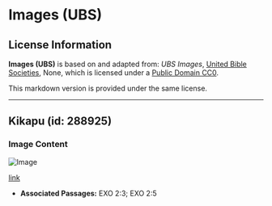 # Images (UBS)

## License Information

**Images (UBS)** is based on and adapted from: _UBS Images_, [United Bible Societies](https://unitedbiblesocieties.org/), None, which is licensed under a [Public Domain CC0](https://creativecommons.org/public-domain/cc0/).

This markdown version is provided under the same license.



--------------------------------

## Kikapu (id: 288925)

### Image Content

![Image](https://cdn.aquifer.bible/aquifer-content/resources/Media/WEB-0518_basket.jpg)

[link](https://cdn.aquifer.bible/aquifer-content/resources/Media/WEB-0518_basket.jpg)

* **Associated Passages:** EXO 2:3; EXO 2:5

